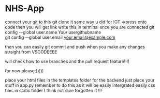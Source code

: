 # NHS-App


connect your git to this 
git clone it same way u did for IOT =>press onto code then you will get link 
write this in terminal once you are connected 
git config --global user.name Your usergithubname               
git config --global user.email your.email@example.com

then you can easily git commit and push when you make any changes straight from VSCODEEEE

will check how to use branches and the pull request feature!!!!

for now please:)))))

place your html files in the templates folder 
for the backend just place your stuff in app.py remember to do this as it will be easily intergrated easily 
css files in static folder I think not sure forgotten it !!!
